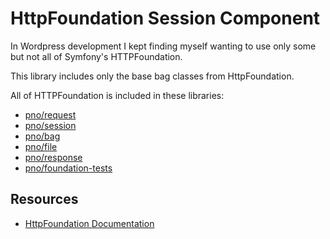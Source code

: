 HttpFoundation Session Component
========================

In Wordpress development I kept finding myself wanting to use only some but not all of Symfony's HTTPFoundation.

This library includes only the base bag classes from HttpFoundation.
 
All of HTTPFoundation is included in these libraries:
  * [pno/request](https://github.com/penoonan/request)
  * [pno/session](https://github.com/penoonan/session)  
  * [pno/bag](https://github.com/penoonan/bag)
  * [pno/file](https://github.com/penoonan/file)
  * [pno/response](https://github.com/penoonan/response)
  * [pno/foundation-tests](https://github.com/penoonan/foundation-tests)
  

Resources
---------

  * [HttpFoundation Documentation](https://symfony.com/doc/current/components/http_foundation/index.html)
